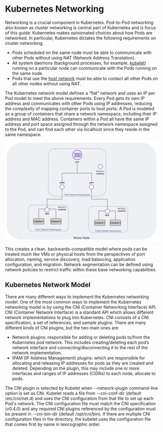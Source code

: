 # Kubernetes Networking

Networking is a crucial component in Kubernetes. Pod-to-Pod networking also known as cluster networking is central part of Kubernetes and is focus of this guide. Kubernetes makes opinionated choices about how Pods are networked. In particular, Kubernetes dictates the following requirements on cluster networking.

* Pods scheduled on the same node must be able to communicate with other Pods without using NAT (Network Address Translation).
* All system daemons (background processes, for example, [kubelet](https://kubernetes.io/docs/concepts/overview/components/)) running on a particular node can communicate with the Pods running on the same node.
* Pods that use the [host network](https://docs.docker.com/network/host/) must be able to contact all other Pods on all other nodes without using NAT.

The Kubernetes network model defines a “flat” network and uses an IP per Pod model to meet the above requirements. Every Pod gets its own IP address and communicates with other Pods using IP addresses, reducing the complexity of mapping container ports to host ports. A Pod is modeled as a group of containers that share a network namespace, including their IP address and MAC address. Containers within a Pod all have the same IP address and port space assigned through the network namespace assigned to the Pod, and can find each other via localhost since they reside in the same namespace.

![Pod Networking](../images/pod-networking.png)

This creates a clean, backwards-compatible model where pods can be treated much like VMs or physical hosts from the perspectives of port allocation, naming, service discovery, load balancing, application configuration, and migration. Network segmentation can be defined using network policies to restrict traffic within these base networking capabilities.

## Kubernetes Network Model

There are many different ways to implement the Kubernetes networking model. One of the most common ways to implement the Kubernetes networking model is by using the CNI (Container Networking Interface) API. CNI (Container Network Interface) is a standard API which allows different network implementations to plug into Kubernetes. CNI consists of a CNI specification, a set of references, and sample plugins. There are many different kinds of CNI plugins, but the two main ones are:

* Network plugins: responsible for adding or deleting pods to/from the Kubernetes pod network. This includes creating/deleting each pod’s network interface and connecting/disconnecting it to the rest of the network implementation.
* IPAM (IP Address Management) plugins: which are responsible for allocating and releasing IP addresses for pods as they are created and deleted. Depending on the plugin, this may include one or more interfaces and ranges of IP addresses (CIDRs) to each node, allocate to pods.

The CNI plugin is selected by Kubelet when --network-plugin command-line option is set as CNI. Kubelet reads a file from --cni-conf-dir (default /etc/cni/net.d) and uses the CNI configuration from that file to set up each Pod's network. The CNI configuration file must match the CNI specification (v0.4.0) and any required CNI plugins referenced by the configuration must be present in --cni-bin-dir (default /opt/cni/bin). If there are multiple CNI configuration files in the directory, the kubelet uses the configuration file that comes first by name in lexicographic order.
